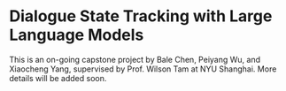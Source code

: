 # Dialogue State Tracking with Large Language Models

This is an on-going capstone project by Bale Chen, Peiyang Wu, and Xiaocheng Yang, supervised by Prof. Wilson Tam at NYU Shanghai. More details will be added soon.
